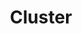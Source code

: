 ---
title: "Cluster"

categories: ['']

tags: ['Cluster']

arabic: ['التكتل']

publishers: ['معجم مصطلحات التعلم الآلي والتعلم العميق وعلم البيانات']

types: "word"

slug: ""
---